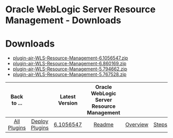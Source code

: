 
Oracle WebLogic Server Resource Management - Downloads
======================================================

# Downloads

- [plugin-air-WLS-Resource-Management-6.1056547.zip](https://raw.githubusercontent.com/UrbanCode/IBM-UCD-PLUGINS/main/files/plugin-air-WLS-Resource-Management/plugin-air-WLS-Resource-Management-6.1056547.zip)
- [plugin-air-WLS-Resource-Management-6.860169.zip](https://raw.githubusercontent.com/UrbanCode/IBM-UCD-PLUGINS/main/files/plugin-air-WLS-Resource-Management/plugin-air-WLS-Resource-Management-6.860169.zip)
- [plugin-air-WLS-Resource-Management-5.794662.zip](https://raw.githubusercontent.com/UrbanCode/IBM-UCD-PLUGINS/main/files/plugin-air-WLS-Resource-Management/plugin-air-WLS-Resource-Management-5.794662.zip)
- [plugin-air-WLS-Resource-Management-5.767528.zip](https://raw.githubusercontent.com/UrbanCode/IBM-UCD-PLUGINS/main/files/plugin-air-WLS-Resource-Management/plugin-air-WLS-Resource-Management-5.767528.zip)

|Back to ...||Latest Version|Oracle WebLogic Server Resource Management |||
| :---: | :---: | :---: | :---: | :---: | :---: |
|[All Plugins](../../index.md)|[Deploy Plugins](../README.md)|[6.1056547](https://raw.githubusercontent.com/UrbanCode/IBM-UCD-PLUGINS/main/files/plugin-air-WLS-Resource-Management/plugin-air-WLS-Resource-Management-6.1056547.zip)|[Readme](README.md)|[Overview](overview.md)|[Steps](steps.md)|
